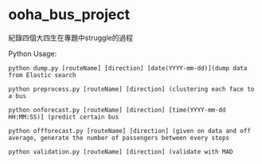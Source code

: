 # ooha_bus_project
紀錄四個大四生在專題中struggle的過程

Python Usage:
```
python dump.py [routeName] [direction] [date(YYYY-mm-dd)](dump data from Elastic search
```
```
python preprocess.py [routeName] [direction] (clustering each face to a bus
```
```
python onforecast.py [routeName] [direction] [time(YYYY-mm-dd HH:MM:SS)] (predict certain bus
```

```
python offforecast.py [routeName] [direction] (given on data and off average, generate the number of passengers between every stops
```
```
python validation.py [routeName] [direction] (validate with MAD
```
